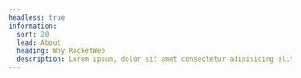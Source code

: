 ```yaml
---
headless: true
information:
  sort: 20
  lead: About
  heading: Why RocketWeb
  description: Lorem ipsum, dolor sit amet consectetur adipisicing elit. Maiores impedit perferendis suscipit eaque, iste dolor cupiditate blanditiis ratione.
---
```

